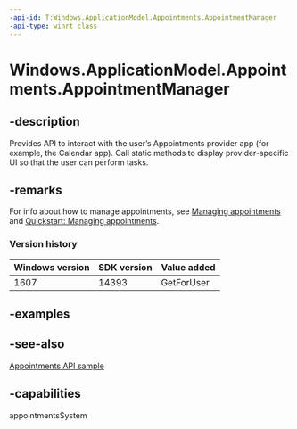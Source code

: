 ```yaml
---
-api-id: T:Windows.ApplicationModel.Appointments.AppointmentManager
-api-type: winrt class
---
```


<!-- Class syntax.
public class AppointmentManager 
-->

# Windows.ApplicationModel.Appointments.AppointmentManager

## -description

Provides API to interact with the user’s Appointments provider app (for example, the Calendar app). Call static methods to display provider-specific UI so that the user can perform tasks.

## -remarks

For info about how to manage appointments, see [Managing appointments](https://msdn.microsoft.com/library/292e9249-07c3-4791-b32c-6ec153c2b538) and [Quickstart: Managing appointments](https://msdn.microsoft.com/library/4d7c555e-a707-428e-8ce3-1bd278028fc1).

### Version history

| Windows version | SDK version | Value added |
| -- | -- | -- |
| 1607 | 14393 | GetForUser |

## -examples

## -see-also

[Appointments API sample](https://go.microsoft.com/fwlink/p/?linkid=309836)

## -capabilities

appointmentsSystem
